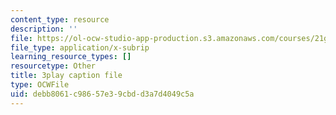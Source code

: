 ```yaml
---
content_type: resource
description: ''
file: https://ol-ocw-studio-app-production.s3.amazonaws.com/courses/21g-503-japanese-iii-fall-2019/debb8061c98657e39cbdd3a7d4049c5a_-W8jzpw_TgE.vtt
file_type: application/x-subrip
learning_resource_types: []
resourcetype: Other
title: 3play caption file
type: OCWFile
uid: debb8061-c986-57e3-9cbd-d3a7d4049c5a
---
```

